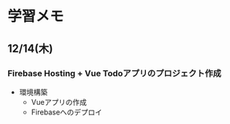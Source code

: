 # 学習メモ

## 12/14(木)
### Firebase Hosting + Vue Todoアプリのプロジェクト作成
- 環境構築
  - Vueアプリの作成
  - Firebaseへのデプロイ